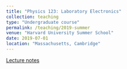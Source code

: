 ```yaml
---
title: "Physics 123: Laboratory Electronics"
collection: teaching
type: "Undergraduate course"
permalink: /teaching/2019-summer
venue: "Harvard University Summer School"
date: 2019-07-01
location: "Massachusetts, Cambridge"
---
```


[Lecture notes](http://peter-york.github.io/files/Physics_123_Lecture_Notes.pdf)
